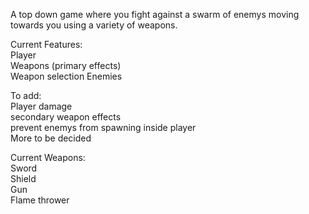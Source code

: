 A top down game where you fight against a swarm of enemys moving towards you using a variety of weapons.  

Current Features:  
Player  
Weapons (primary effects)  
Weapon selection
Enemies  

To add:  
Player damage  
secondary weapon effects  
prevent enemys from spawning inside player  
More to be decided  

Current Weapons:  
Sword  
Shield  
Gun  
Flame thrower  
